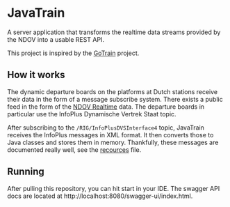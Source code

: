 # JavaTrain

A server application that transforms the realtime data streams provided by the NDOV into a usable REST API.

This project is inspired by the [GoTrain](https://github.com/rijdendetreinen/gotrain) project.

## How it works

The dynamic departure boards on the platforms at Dutch stations receive their data in the form of a message subscribe system.
There exists a public feed in the form of the [NDOV Realtime](https://data.ndovloket.nl/REALTIME.TXT) data.
The departure boards in particular use the InfoPlus Dynamische Vertrek Staat topic.

After subscribing to the `/RIG/InfoPlusDVSInterface4` topic, JavaTrain receives the InfoPlus messages in XML format.
It then converts those to Java classes and stores them in memory.
Thankfully, these messages are documented really well, see the [recources](./docs/Resources.md) file.

## Running

After pulling this repository, you can hit start in your IDE.
The swagger API docs are located at http://localhost:8080/swagger-ui/index.html.

